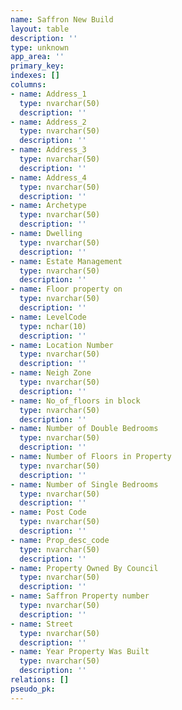 ```yaml
---
name: Saffron New Build
layout: table
description: ''
type: unknown
app_area: ''
primary_key: 
indexes: []
columns:
- name: Address_1
  type: nvarchar(50)
  description: ''
- name: Address_2
  type: nvarchar(50)
  description: ''
- name: Address_3
  type: nvarchar(50)
  description: ''
- name: Address_4
  type: nvarchar(50)
  description: ''
- name: Archetype
  type: nvarchar(50)
  description: ''
- name: Dwelling
  type: nvarchar(50)
  description: ''
- name: Estate Management
  type: nvarchar(50)
  description: ''
- name: Floor property on
  type: nvarchar(50)
  description: ''
- name: LevelCode
  type: nchar(10)
  description: ''
- name: Location Number
  type: nvarchar(50)
  description: ''
- name: Neigh Zone
  type: nvarchar(50)
  description: ''
- name: No_of_floors in block
  type: nvarchar(50)
  description: ''
- name: Number of Double Bedrooms
  type: nvarchar(50)
  description: ''
- name: Number of Floors in Property
  type: nvarchar(50)
  description: ''
- name: Number of Single Bedrooms
  type: nvarchar(50)
  description: ''
- name: Post Code
  type: nvarchar(50)
  description: ''
- name: Prop_desc_code
  type: nvarchar(50)
  description: ''
- name: Property Owned By Council
  type: nvarchar(50)
  description: ''
- name: Saffron Property number
  type: nvarchar(50)
  description: ''
- name: Street
  type: nvarchar(50)
  description: ''
- name: Year Property Was Built
  type: nvarchar(50)
  description: ''
relations: []
pseudo_pk: 
---
```



